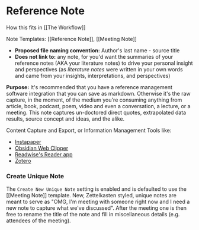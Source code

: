# Reference Note

How this fits in [[The Workflow]]

Note Templates: [[Reference Note]], [[Meeting Note]]

- **Proposed file naming convention:** Author's last name - source title
- **Does not link to:** any note, for you'd want the summaries of your reference notes (AKA your literature notes) to drive your personal insight and perspectives (as _literature notes_ were written in your own words and came from your insights, interpretations, and perspectives)

**Purpose:** It's recommended that you have a reference management software integration that you can save as markdown. Otherwise it's the raw capture, in the moment, of the medium you're consuming anything from article, book, podcast, poem, video and even a conversation, a lecture, or a meeting. This note captures un-doctored direct quotes, extrapolated data results, source concept and ideas, and the alike.

Content Capture and Export, or Information Management Tools like:

- [Instapaper](https://www.instapaper.com/)
- [Obsidian Web Clipper](https://obsidian.md/clipper)
- [Readwise's Reader app](https://readwise.io/read)
- [Zotero](https://www.zotero.org/)

### Create Unique Note

The `Create New Unique Note` setting is enabled and is defaulted to use the [[Meeting Note]] template. New, Zettelkasten styled, unique notes are meant to serve as "OMG, I'm meeting with someone right now and I need a new note to capture what we've discussed". After the meeting one is then free to rename the title of the note and fill in miscellaneous details (e.g. attendees of the meeting).
